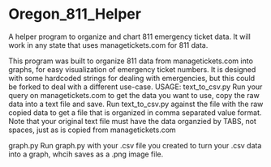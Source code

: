 # Oregon_811_Helper
A helper program to organize and chart 811 emergency ticket data.
It will work in any state that uses managetickets.com for 811 data.

This program was built to organize 811 data from managetickets.com into graphs, for easy visualization of emergency ticket numbers. It is designed with some hardcoded strings for dealing with emergencies, but this could be forked to deal with a different use-case. 
USAGE:
text_to_csv.py
Run your query on managetickets.com to get the data you want to use, copy the raw data into a text file and save. Run text_to_csv.py against the file with the raw copied data to get a file that is organized in comma separated value format. Note that your original text file must have the data organzied by TABS, not spaces, just as is copied from managetickets.com

graph.py
Run graph.py with your .csv file you created to turn your .csv data into a graph, whcih saves as a .png image file.
